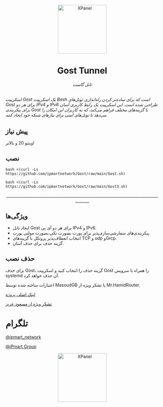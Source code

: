 <p align="center">
<picture>
<img width="160" height="160"  alt="XPanel" src="https://github.com/iPmartNetwork/iPmart-SSH/blob/main/images/logo.png">
</picture>
  </p> 
<p align="center">
<h1 align="center"/>Gost Tunnel</h1>
<h6 align="center"> تانل گاست  <h6>
</p>



اسکریپت Gost یک اسکریپت Bash است که برای ساده‌تر کردن راه‌اندازی تونل‌های Gost برای هر دو IPv4 و IPv6 طراحی شده است. این اسکریپت یک رابط کاربری آسان برای پیکربندی Gost با گزینه‌های مختلف فراهم می‌کند، که به کاربران این امکان را می‌دهد تا تونل‌های امنی برای نیازهای شبکه خود ایجاد کنند.



## پیش نیاز

اوبنتو 20 و بالاتر







## نصب 




```
bash <(curl -Ls https://github.com/ipmartnetwork/Gost/raw/main/Gost.sh)

```


```
bash <(curl -Ls https://github.com/ipmartnetwork/Gost/raw/main/Gost3.sh)

```





<p align="center">_____________________________________________________________________________________




 ## ویژگی‌ها

- ایجاد تانل Gost برای هر دو آی پی  IPv4 و IPv6.
- پیکربندی‌های سفارشی‌سازی‌پذیر برای پورت بصورت تکی،بصورت مولتی پورت.
- انتخاب انعطاف‌پذیر پروتکل با گزینه‌های TCP و udp وGrcp.
- گزینه حذف برای حذف آسان.




## حذف نصب

برای حذف Gost، گزینه حذف را انتخاب کنید و اسکریپت Gost را همراه با سرویس systemd آن حذف خواهد کرد.

اعتبارات
ساخته شده توسط MasoudGB با تشکر ویژه از Mr.HamidRouter.



[لینک اصلی پروژه](https://github.com/go-gost/gost/)

[تشکر ویژه از مسعود عزیز](https://github.com/masoudgb)






# تلگرام

[@ipmart_network](https://t.me/ipmart_network)

[@iPmart Group](https://t.me/ipmartnetwork_gp)








<p align="center">
<picture>
<img width="160" height="160"  alt="XPanel" src="https://github.com/iPmartNetwork/iPmart-SSH/blob/main/images/logo.png">
</picture>
  </p> 




